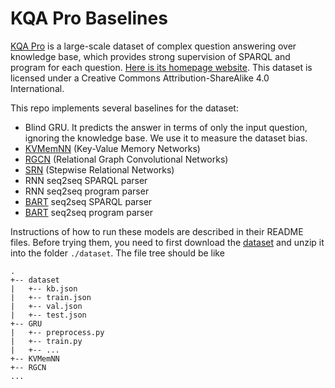 # KQA Pro Baselines
[KQA Pro](https://arxiv.org/abs/2007.03875) is a large-scale dataset of complex question answering over knowledge base, which provides strong supervision of SPARQL and program for each question. 
[Here is its homepage website](http://thukeg.gitee.io/kqa-pro/). This dataset is licensed under a Creative Commons Attribution-ShareAlike 4.0 International.

This repo implements several baselines for the dataset:

- Blind GRU. It predicts the answer in terms of only the input question, ignoring the knowledge base. We use it to measure the dataset bias.
- [KVMemNN](https://www.aclweb.org/anthology/D16-1147/) (Key-Value Memory Networks)
- [RGCN](https://arxiv.org/abs/1703.06103) (Relational Graph Convolutional Networks)
- [SRN](https://dl.acm.org/doi/10.1145/3336191.3371812) (Stepwise Relational Networks)
- RNN seq2seq SPARQL parser
- RNN seq2seq program parser
- [BART](https://arxiv.org/abs/1910.13461) seq2seq SPARQL parser
- [BART](https://arxiv.org/abs/1910.13461) seq2seq program parser

Instructions of how to run these models are described in their README files.
Before trying them, you need to first download the [dataset](https://cloud.tsinghua.edu.cn/f/04ce81541e704a648b03/?dl=1) and unzip it into the folder `./dataset`.
The file tree should be like
```
.
+-- dataset
|   +-- kb.json
|   +-- train.json
|   +-- val.json
|   +-- test.json
+-- GRU
|   +-- preprocess.py
|   +-- train.py
|   +-- ...
+-- KVMemNN
+-- RGCN
...
```
